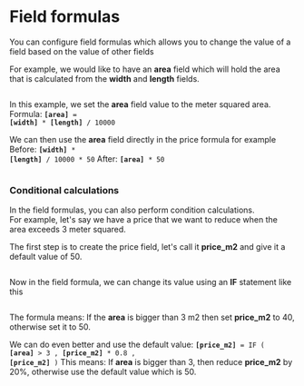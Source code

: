 # Field formulas

You can configure field formulas which allows you to change the value of a field based on the value of other fields

For example, we would like to have an **area** field which will hold the area that is calculated from the **width** and **length** fields.

<img srcset="./images/field-formula.jpg 2x">

In this example, we set the **area** field value to the meter squared area.  
Formula:
<code class="formula">**[area]** = **[width]** * **[length]** / 10000</code>

We can then use the **area** field directly in the price formula for example
Before:
<code class="formula">**[width]** * **[length]** / 10000 * 50</code>
After:
<code class="formula">**[area]** * 50</code>

<img srcset="./images/field-formula-area.jpg 2x">

### Conditional calculations

In the field formulas, you can also perform condition calculations.  
For example, let's say we have a price that we want to reduce when the area exceeds 3 meter squared.

The first step is to create the price field, let's call it **price_m2** and give it a default value of 50.

<img srcset="./images/field-formulas-price_m2.jpg 2x" class="border">

Now in the field formula, we can change its value using an **IF** statement like this

<img srcset="./images/field-formulas-price_m2_formula.jpg 2x">

The formula means: If the **area** is bigger than 3 m2 then set **price_m2** to 40, otherwise set it to 50.

We can do even better and use the default value:
<code class="formula">**[price_m2]** = IF ( **[area]** > 3 , **[price_m2]** * 0.8 , **[price_m2]** )</code>
This means: If **area** is bigger than 3, then reduce **price_m2** by 20%, otherwise use the default value which is 50.
